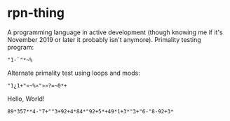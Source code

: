 # rpn-thing
A programming language in active development (though knowing me if it's November 2019 or later it probably isn't anymore).
Primality testing program:
```
"1-`"*~%
```
Alternate primality test using loops and mods:
```
"1¿1+"«~%«"»»?=~0*+
```
Hello, World!
```
89*357**4-"7+""3+92+4*84*"92+5*+49*1+3*"3+"6-"8-92+3*
```
